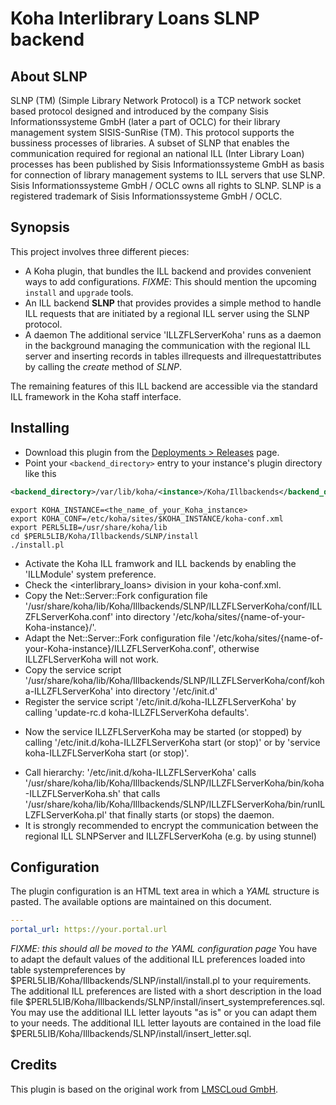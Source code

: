 # Koha Interlibrary Loans SLNP backend

## About SLNP

SLNP (TM) (Simple Library Network Protocol) is a TCP network socket based protocol 
designed and introduced by the company Sisis Informationssysteme GmbH (later a part of OCLC) 
for their library management system SISIS-SunRise (TM).
This protocol supports the bussiness processes of libraries.
A subset of SLNP that enables the communication required for regional an national ILL (Inter Library Loan) processes
has been published by Sisis Informationssysteme GmbH as basis for 
connection of library management systems to ILL servers that use SLNP.
Sisis Informationssysteme GmbH / OCLC owns all rights to SLNP.
SLNP is a registered trademark of Sisis Informationssysteme GmbH / OCLC.

## Synopsis

This project involves three different pieces:

* A Koha plugin, that bundles the ILL backend and provides convenient ways to add configurations.
  _FIXME_: This should mention the upcoming `install` and `upgrade` tools.
* An ILL backend **SLNP** that provides provides a simple method to handle ILL requests that
  are initiated by a regional ILL server using the SLNP protocol.
* A daemon  The additional service 'ILLZFLServerKoha' runs as a daemon in the background managing
  the communication with the regional ILL server and inserting records in tables illrequests and
  illrequestattributes by calling the *create* method of _SLNP_.

The remaining features of this ILL backend are accessible via the standard ILL framework in the Koha staff interface.

## Installing

* Download this plugin from the [Deployments > Releases](https://gitlab.com/thekesolutions/plugins/slnp/koha-plugin-slnp-ill/-/releases) page.
* Point your `<backend_directory>` entry to your instance's plugin directory like this

```xml
<backend_directory>/var/lib/koha/<instance>/Koha/Illbackends</backend_directory>
```

```shell
export KOHA_INSTANCE=<the_name_of_your_Koha_instance>
export KOHA_CONF=/etc/koha/sites/$KOHA_INSTANCE/koha-conf.xml
export PERL5LIB=/usr/share/koha/lib
cd $PERL5LIB/Koha/Illbackends/SLNP/install
./install.pl
```

* Activate the Koha ILL framwork and ILL backends by enabling the 'ILLModule' system preference.
* Check the <interlibrary_loans> division in your koha-conf.xml.
* Copy the Net::Server::Fork configuration file '/usr/share/koha/lib/Koha/Illbackends/SLNP/ILLZFLServerKoha/conf/ILLZFLServerKoha.conf' into directory '/etc/koha/sites/{name-of-your-Koha-instance}/'.
* Adapt the Net::Server::Fork configuration file '/etc/koha/sites/{name-of-your-Koha-instance}/ILLZFLServerKoha.conf', otherwise ILLZFLServerKoha will not work.
* Copy the service script '/usr/share/koha/lib/Koha/Illbackends/SLNP/ILLZFLServerKoha/conf/koha-ILLZFLServerKoha' into directory '/etc/init.d'
* Register the service script '/etc/init.d/koha-ILLZFLServerKoha' by calling 'update-rc.d koha-ILLZFLServerKoha defaults'.
+ Now the service ILLZFLServerKoha may be started (or stopped) by calling '/etc/init.d/koha-ILLZFLServerKoha start (or stop)' or by 'service koha-ILLZFLServerKoha start (or stop)'.
* Call hierarchy: '/etc/init.d/koha-ILLZFLServerKoha' calls '/usr/share/koha/lib/Koha/Illbackends/SLNP/ILLZFLServerKoha/bin/koha-ILLZFLServerKoha.sh' that calls '/usr/share/koha/lib/Koha/Illbackends/SLNP/ILLZFLServerKoha/bin/runILLZFLServerKoha.pl' that finally starts (or stops) the daemon.
* It is strongly recommended to encrypt the communication between the regional ILL SLNPServer and ILLZFLServerKoha (e.g. by using stunnel)

## Configuration

The plugin configuration is an HTML text area in which a _YAML_ structure is pasted. The available options
are maintained on this document.

```yaml
---
portal_url: https://your.portal.url
```

*FIXME: this should all be moved to the YAML configuration page*
You have to adapt the default values of the additional ILL preferences loaded into table systempreferences by $PERL5LIB/Koha/Illbackends/SLNP/install/install.pl to your requirements.
The additional ILL preferences are listed with a short description in the load file $PERL5LIB/Koha/Illbackends/SLNP/install/insert_systempreferences.sql.
You may use the additional ILL letter layouts "as is" or you can adapt them to your needs. 
The additional ILL letter layouts are contained in the load file $PERL5LIB/Koha/Illbackends/SLNP/install/insert_letter.sql.

## Credits
This plugin is based on the original work from [LMSCLoud GmbH](https://github.com/LMSCloud/ILLSLNPKoha).
